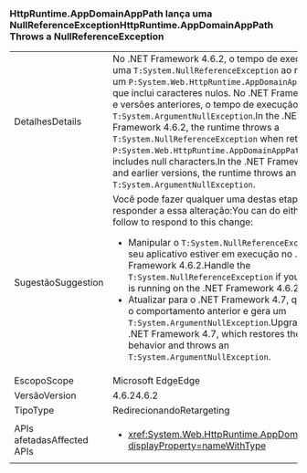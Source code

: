### <a name="httpruntimeappdomainapppath-throws-a-nullreferenceexception"></a><span data-ttu-id="8e695-101">HttpRuntime.AppDomainAppPath lança uma NullReferenceException</span><span class="sxs-lookup"><span data-stu-id="8e695-101">HttpRuntime.AppDomainAppPath Throws a NullReferenceException</span></span>

|   |   |
|---|---|
|<span data-ttu-id="8e695-102">Detalhes</span><span class="sxs-lookup"><span data-stu-id="8e695-102">Details</span></span>|<span data-ttu-id="8e695-103">No .NET Framework 4.6.2, o tempo de execução lança uma <code>T:System.NullReferenceException</code> ao recuperar um <code>P:System.Web.HttpRuntime.AppDomainAppPath</code> valor que inclui caracteres nulos. No .NET Framework 4.6.1 e versões anteriores, o tempo de execução lança um <code>T:System.ArgumentNullException</code>.</span><span class="sxs-lookup"><span data-stu-id="8e695-103">In the .NET Framework 4.6.2, the runtime throws a <code>T:System.NullReferenceException</code> when retrieving a <code>P:System.Web.HttpRuntime.AppDomainAppPath</code> value that includes null characters.In the .NET Framework 4.6.1 and earlier versions, the runtime throws an <code>T:System.ArgumentNullException</code>.</span></span>|
|<span data-ttu-id="8e695-104">Sugestão</span><span class="sxs-lookup"><span data-stu-id="8e695-104">Suggestion</span></span>|<span data-ttu-id="8e695-105">Você pode fazer qualquer uma destas etapas para responder a essa alteração:</span><span class="sxs-lookup"><span data-stu-id="8e695-105">You can do either of the follow to respond to this change:</span></span><ul><li><span data-ttu-id="8e695-106">Manipular o <code>T:System.NullReferenceException</code> se seu aplicativo estiver em execução no .NET Framework 4.6.2.</span><span class="sxs-lookup"><span data-stu-id="8e695-106">Handle the <code>T:System.NullReferenceException</code> if you application is running on the .NET Framework 4.6.2.</span></span></li><li><span data-ttu-id="8e695-107">Atualizar para o .NET Framework 4.7, que restaura o comportamento anterior e gera um <code>T:System.ArgumentNullException</code>.</span><span class="sxs-lookup"><span data-stu-id="8e695-107">Upgrade to the .NET Framework 4.7, which restores the previous behavior and throws an <code>T:System.ArgumentNullException</code>.</span></span></li></ul>|
|<span data-ttu-id="8e695-108">Escopo</span><span class="sxs-lookup"><span data-stu-id="8e695-108">Scope</span></span>|<span data-ttu-id="8e695-109">Microsoft Edge</span><span class="sxs-lookup"><span data-stu-id="8e695-109">Edge</span></span>|
|<span data-ttu-id="8e695-110">Versão</span><span class="sxs-lookup"><span data-stu-id="8e695-110">Version</span></span>|<span data-ttu-id="8e695-111">4.6.2</span><span class="sxs-lookup"><span data-stu-id="8e695-111">4.6.2</span></span>|
|<span data-ttu-id="8e695-112">Tipo</span><span class="sxs-lookup"><span data-stu-id="8e695-112">Type</span></span>|<span data-ttu-id="8e695-113">Redirecionando</span><span class="sxs-lookup"><span data-stu-id="8e695-113">Retargeting</span></span>|
|<span data-ttu-id="8e695-114">APIs afetadas</span><span class="sxs-lookup"><span data-stu-id="8e695-114">Affected APIs</span></span>|<ul><li><xref:System.Web.HttpRuntime.AppDomainAppPath?displayProperty=nameWithType></li></ul>|

